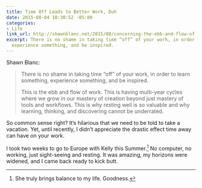 ```yaml
---
title: Time Off Leads to Better Work, Duh
date: 2015-08-04 10:30:52 -05:00
categories:
- Life
link_url: http://shawnblanc.net/2015/08/concerning-the-ebb-and-flow-of-work/
excerpt: There is no shame in taking time “off” of your work, in order to learn something,
  experience something, and be inspired.
---
```


Shawn Blanc:

> There is no shame in taking time “off” of your work, in order to learn something, experience something, and be inspired.
>
> This is the ebb and flow of work. This is having multi-year cycles where we grow in our mastery of creation beyond just mastery of tools and workflows. This is why resting well is so valuable and why learning, thinking, and discovering cannot be underrated.

So common sense right? It’s hilarious that we need to be told to take a vacation. Yet, until recently, I didn’t appreciate the drastic effect time away can have on your work.

I took two weeks to go to Europe with Kelly this Summer.[^1] No computer, no working, just sight-seeing and resting. It was amazing, my horizons were widened, and I came back ready to kick butt.

[^1]:	She truly brings balance to my life. Goodness.
